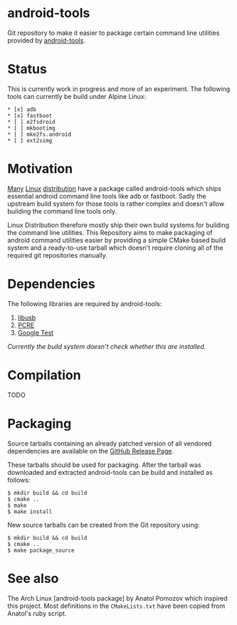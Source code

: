 # android-tools

Git repository to make it easier to package certain command line
utilities provided by [android-tools][android-tools].

# Status

This is currently work in progress and more of an experiment. The
following tools can currently be build under Alpine Linux:

	* [x] adb
	* [x] fastboot
	* [ ] e2fsdroid
	* [ ] mkbootimg
	* [ ] mke2fs.android
	* [ ] ext2simg

# Motivation

[Many][void-linux] [Linux][arch-linux] [distribution][alpine-linux] have
a package called android-tools which ships essential android command
line tools like adb or fastboot. Sadly the upstream build system for
those tools is rather complex and doesn't allow building the command
line tools only.

Linux Distribution therefore mostly ship their own build systems for
building the command line utilities. This Repository aims to make
packaging of android command utilities easier by providing a simple
CMake based build system and a ready-to-use tarball which doesn't
require cloning all of the required git repositories manually.

# Dependencies

The following libraries are required by android-tools:

1. [libusb][libusb]
2. [PCRE][PCRE]
3. [Google Test][gtest]

*Currently the build system doesn't check whether this are installed.*

# Compilation

TODO

# Packaging

Source tarballs containing an already patched version of all vendored
dependencies are available on the [GitHub Release Page][android-tools].

These tarballs should be used for packaging. After the tarball was
downloaded and extracted android-tools can be build and installed as
follows:

	$ mkdir build && cd build
	$ cmake ..
	$ make
	$ make install

New source tarballs can be created from the Git repository using:

	$ mkdir build && cd build
	$ cmake ..
	$ make package_source

# See also

The Arch Linux [android-tools package] by Anatol Pomozov which
inspired this project. Most definitions in the `CMakeLists.txt`
have been copied from Anatol's ruby script.

[android-tools]: https://sites.google.com/a/android.com/tools/
[void-linux]: https://github.com/voidlinux/void-packages/tree/master/srcpkgs/android-tools
[arch-linux]: https://www.archlinux.org/packages/community/x86_64/android-tools/
[alpine-linux]: https://pkgs.alpinelinux.org/package/edge/testing/x86_64/android-tools
[release-page]: https://github.com/nmeum/android-tools/releases
[libusb]: http://libusb.info/
[PCRE]: http://pcre.sourceforge.net/
[gtest]: https://github.com/google/googletest

